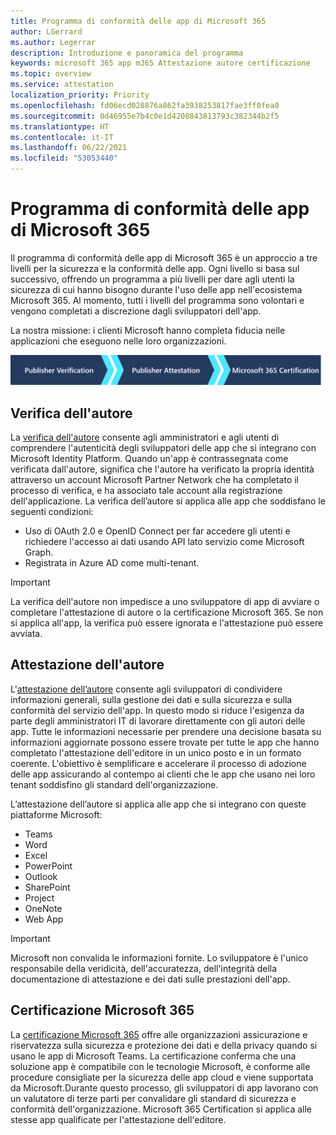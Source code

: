 ```yaml
---
title: Programma di conformità delle app di Microsoft 365
author: LGerrard
ms.author: Legerrar
description: Introduzione e panoramica del programma
keywords: microsoft 365 app m365 Attestazione autore certificazione
ms.topic: overview
ms.service: attestation
localization_priority: Priority
ms.openlocfilehash: fd06ecd028876a862fa3938253817fae3ff0fea0
ms.sourcegitcommit: 0d46955e7b4c0e1d4208843813793c382344b2f5
ms.translationtype: HT
ms.contentlocale: it-IT
ms.lasthandoff: 06/22/2021
ms.locfileid: "53053440"
---
```

# <a name="microsoft-365-app-compliance-program"></a>Programma di conformità delle app di Microsoft 365

Il programma di conformità delle app di Microsoft 365 è un approccio a tre livelli per la sicurezza e la conformità delle app. Ogni livello si basa sul successivo, offrendo un programma a più livelli per dare agli utenti la sicurezza di cui hanno bisogno durante l'uso delle app nell'ecosistema Microsoft 365. Al momento, tutti i livelli del programma sono volontari e vengono completati a discrezione dagli sviluppatori dell'app. 

La nostra missione: i clienti Microsoft hanno completa fiducia nelle applicazioni che eseguono nelle loro organizzazioni.

  ![Approccio a 3 livelli alla conformità delle app](media/Microsoft-App-Compliance-Overview.png) 

## <a name="publisher-verification"></a>Verifica dell'autore

La [verifica dell'autore](https://docs.microsoft.com/azure/active-directory/develop/publisher-verification-overview) consente agli amministratori e agli utenti di comprendere l'autenticità degli sviluppatori delle app che si integrano con Microsoft Identity Platform. Quando un'app è contrassegnata come verificata dall'autore, significa che l'autore ha verificato la propria identità attraverso un account Microsoft Partner Network che ha completato il processo di verifica, e ha associato tale account alla registrazione dell'applicazione.
La verifica dell’autore si applica alle app che soddisfano le seguenti condizioni:  
- Uso di OAuth 2.0 e OpenID Connect per far accedere gli utenti e richiedere l'accesso ai dati usando API lato servizio come Microsoft Graph. 
- Registrata in Azure AD come multi-tenant.  

> [!IMPORTANT]
> La verifica dell'autore non impedisce a uno sviluppatore di app di avviare o completare l'attestazione di autore o la certificazione Microsoft 365. Se non si applica all'app, la verifica può essere ignorata e l'attestazione può essere avviata.

## <a name="publisher-attestation"></a>Attestazione dell'autore

L'[attestazione dell’autore](https://docs.microsoft.com/microsoft-365-app-certification/docs/enterprise-app-attestation-guide) consente agli sviluppatori di condividere informazioni generali, sulla gestione dei dati e sulla sicurezza e sulla conformità del servizio dell'app. In questo modo si riduce l'esigenza da parte degli amministratori IT di lavorare direttamente con gli autori delle app. Tutte le informazioni necessarie per prendere una decisione basata su informazioni aggiornate possono essere trovate per tutte le app che hanno completato l'attestazione dell'editore in un unico posto e in un formato coerente. L'obiettivo è semplificare e accelerare il processo di adozione delle app assicurando al contempo ai clienti che le app che usano nei loro tenant soddisfino gli standard dell'organizzazione.

L’attestazione dell’autore si applica alle app che si integrano con queste piattaforme Microsoft:
-   Teams
-   Word
-   Excel
-   PowerPoint 
-   Outlook
- SharePoint
- Project
- OneNote
- Web App

> [!IMPORTANT]
> Microsoft non convalida le informazioni fornite. Lo sviluppatore è l'unico responsabile della veridicità, dell'accuratezza, dell'integrità della documentazione di attestazione e dei dati sulle prestazioni dell'app. 

## <a name="microsoft-365-certification"></a>Certificazione Microsoft 365
La [certificazione Microsoft 365](https://docs.microsoft.com/microsoft-365-app-certification/docs/enterprise-app-certification-guide) offre alle organizzazioni assicurazione e riservatezza sulla sicurezza e protezione dei dati e della privacy quando si usano le app di Microsoft Teams. La certificazione conferma che una soluzione app è compatibile con le tecnologie Microsoft, è conforme alle procedure consigliate per la sicurezza delle app cloud e viene supportata da Microsoft.Durante questo processo, gli sviluppatori di app lavorano con un valutatore di terze parti per convalidare gli standard di sicurezza e conformità dell'organizzazione. Microsoft 365 Certification si applica alle stesse app qualificate per l'attestazione dell'editore. 


